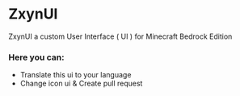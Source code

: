 # ZxynUI
ZxynUI a custom User Interface ( UI ) for Minecraft Bedrock Edition

### Here you can:
- Translate this ui to your language
- Change icon ui & Create pull request 
